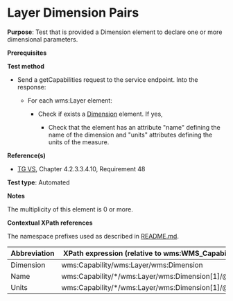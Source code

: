# Layer Dimension Pairs

**Purpose**: Test that is provided a Dimension element to declare one or more dimensional parameters.

**Prerequisites**

**Test method**

* Send a getCapabilities request to the service endpoint. Into the response:

  * For each wms:Layer element:

    * Check if exists a [Dimension](#dimension) element. If yes,

      * Check that the element has an attribute "name" defining the name of the dimension and "units" attributes defining the units of the measure. 

**Reference(s)**
* [TG VS](./README.md#ref_TG_VS), Chapter 4.2.3.3.4.10, Requirement 48

**Test type**: Automated

**Notes**

The multiplicity of this element is 0 or more.

**Contextual XPath references**

The namespace prefixes used as described in [README.md](./README.md#namespaces).

Abbreviation                                               |  XPath expression (relative to wms:WMS_Capabilities)
---------------------------------------------------------- | -------------------------------------------------------------------------
Dimension <a name="dimension"></a> | wms:Capability/wms:Layer/wms:Dimension
Name <a name="name"></a> | wms:Capability/*/wms:Layer/wms:Dimension[1]/@name
Units <a name="units"></a> | wms:Capability/*/wms:Layer/wms:Dimension[1]/@units
